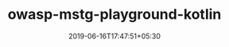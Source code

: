 ---
title: "owasp-mstg-playground-kotlin"
date: 2019-06-16T17:47:51+05:30
type: "organisations"
org_name: "OWASP"
repo_desc: "The new home for the OWASP MSTG playground Kotlin app. Soon more to come!"
repo_link: https://github.com/OWASP/owasp-mstg-playground-kotlin


---